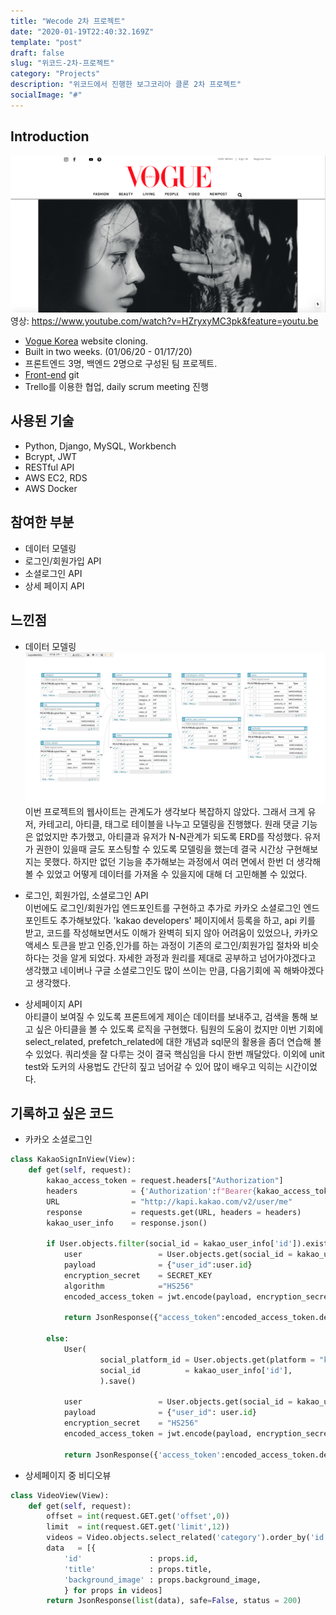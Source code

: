 ```yaml
---
title: "Wecode 2차 프로젝트"
date: "2020-01-19T22:40:32.169Z"
template: "post"
draft: false
slug: "위코드-2차-프로젝트"
category: "Projects"
description: "위코드에서 진행한 보그코리아 클론 2차 프로젝트"
socialImage: "#"
---
```


## Introduction   
![](/media/메인화면.png)
영상: https://www.youtube.com/watch?v=HZryxyMC3pk&feature=youtu.be   

- [Vogue Korea](http://www.vogue.co.kr/) website cloning.
- Built in two weeks. (01/06/20 - 01/17/20)
- 프론트엔드 3명, 백엔드 2명으로 구성된 팀 프로젝트.
- [Front-end](https://github.com/wecode-bootcamp-korea/Vugue_frontend) git
- Trello를 이용한 협업, daily scrum meeting 진행

## 사용된 기술
- Python, Django, MySQL, Workbench
- Bcrypt, JWT
- RESTful API
- AWS EC2, RDS
- AWS Docker

## 참여한 부분
- 데이터 모델링
- 로그인/회원가입 API
- 소셜로그인 API
- 상세 페이지 API

## 느낀점   
- 데이터 모델링   
![](/media/vugue_erd.png)   
이번 프로젝트의 웹사이트는 관계도가 생각보다 복잡하지 않았다. 그래서 크게 유저, 카테고리, 아티클, 태그로 테이블을 나누고 모델링을 진행했다. 원래 댓글 기능은 없었지만 추가했고, 아티클과 유저가 N-N관계가 되도록 ERD를 작성했다. 유저가 권한이 있을때 글도 포스팅할 수 있도록 모델링을 했는데 결국 시간상 구현해보지는 못했다. 하지만 없던 기능을 추가해보는 과정에서 여러 면에서 한번 더 생각해 볼 수 있었고 어떻게 데이터를 가져올 수 있을지에 대해 더 고민해볼 수 있었다. 

- 로그인, 회원가입, 소셜로그인 API   
이번에도 로그인/회원가입 엔드포인트를 구현하고 추가로 카카오 소셜로그인 엔드포인트도 추가해보았다. 'kakao developers' 페이지에서 등록을 하고, api 키를 받고, 코드를 작성해보면서도 이해가 완벽히 되지 않아 어려움이 있었으나, 카카오 액세스 토큰을 받고 인증,인가를 하는 과정이 기존의 로그인/회원가입 절차와 비슷하다는 것을 알게 되었다. 자세한 과정과 원리를 제대로 공부하고 넘어가야겠다고 생각했고 네이버나 구글 소셜로그인도 많이 쓰이는 만큼, 다음기회에 꼭 해봐야겠다고 생각했다.   

- 상세페이지 API   
아티클이 보여질 수 있도록 프론트에게 제이슨 데이터를 보내주고, 검색을 통해 보고 싶은 아티클을 볼 수 있도록 로직을 구현했다. 팀원의 도움이 컸지만 이번 기회에 select_related, prefetch_related에 대한 개념과 sql문의 활용을 좀더 연습해 볼 수 있었다. 쿼리셋을 잘 다루는 것이 결국 핵심임을 다시 한번 깨달았다. 이외에 unit test와 도커의 사용법도 간단히 짚고 넘어갈 수 있어 많이 배우고 익히는 시간이었다.   

## 기록하고 싶은 코드    
- 카카오 소셜로그인   
```python
class KakaoSignInView(View):
    def get(self, request):
        kakao_access_token = request.headers["Authorization"]
        headers            = {'Authorization':f"Bearer{kakao_access_token}"}
        URL                = "http://kapi.kakao.com/v2/user/me"
        response           = requests.get(URL, headers = headers)
        kakao_user_info    = response.json()

        if User.objects.filter(social_id = kakao_user_info['id']).exists():
            user                 = User.objects.get(social_id = kakao_user_info['id'])
            payload              = {"user_id":user.id}
            encryption_secret    = SECRET_KEY
            algorithm            ="HS256"
            encoded_access_token = jwt.encode(payload, encryption_secret, algorithm = algorithm)
            
            return JsonResponse({"access_token":encoded_access_token.decode("utf-8")}, status = 200)
        
        else:
            User(
                    social_platform_id = User.objects.get(platform = "kakao").id,
                    social_id          = kakao_user_info['id'],
                    ).save()

            user                 = User.objects.get(social_id = kakao_user_info['id'])
            payload              = {"user_id": user.id}
            encryption_secret    = "HS256"
            encoded_access_token = jwt.encode(payload, encryption_secret, algorithm = algorithm)
            
            return JsonResponse({'access_token':encoded_access_token.decode('utf-8')}, status = 200)
```   

- 상세페이지 중 비디오뷰   
```python
class VideoView(View):
    def get(self, request):
        offset = int(request.GET.get('offset',0))
        limit  = int(request.GET.get('limit',12))
        videos = Video.objects.select_related('category').order_by('id')[offset * limit: (offset+1) * limit]
        data   = [{
            'id'               : props.id,
            'title'            : props.title,
            'background_image' : props.background_image,
            } for props in videos]
        return JsonResponse(list(data), safe=False, status = 200)
```





